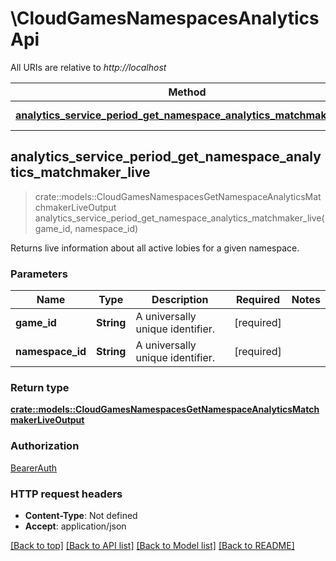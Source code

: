 # \CloudGamesNamespacesAnalyticsApi

All URIs are relative to *http://localhost*

Method | HTTP request | Description
------------- | ------------- | -------------
[**analytics_service_period_get_namespace_analytics_matchmaker_live**](CloudGamesNamespacesAnalyticsApi.md#analytics_service_period_get_namespace_analytics_matchmaker_live) | **GET** /games/{game_id}/namespaces/{namespace_id}/analytics/matchmaker/live | 



## analytics_service_period_get_namespace_analytics_matchmaker_live

> crate::models::CloudGamesNamespacesGetNamespaceAnalyticsMatchmakerLiveOutput analytics_service_period_get_namespace_analytics_matchmaker_live(game_id, namespace_id)


Returns live information about all active lobies for a given namespace.

### Parameters


Name | Type | Description  | Required | Notes
------------- | ------------- | ------------- | ------------- | -------------
**game_id** | **String** | A universally unique identifier. | [required] |
**namespace_id** | **String** | A universally unique identifier. | [required] |

### Return type

[**crate::models::CloudGamesNamespacesGetNamespaceAnalyticsMatchmakerLiveOutput**](CloudGamesNamespacesGetNamespaceAnalyticsMatchmakerLiveOutput.md)

### Authorization

[BearerAuth](../README.md#BearerAuth)

### HTTP request headers

- **Content-Type**: Not defined
- **Accept**: application/json

[[Back to top]](#) [[Back to API list]](../README.md#documentation-for-api-endpoints) [[Back to Model list]](../README.md#documentation-for-models) [[Back to README]](../README.md)

